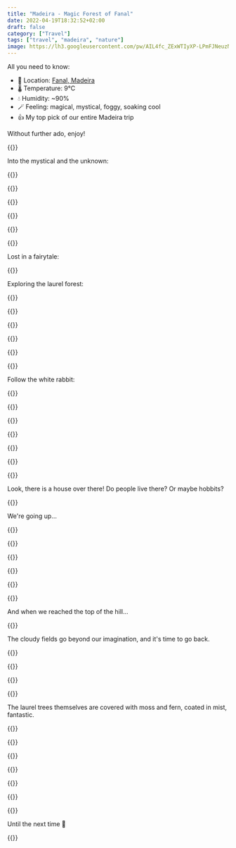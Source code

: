 ```yaml
---
title: "Madeira - Magic Forest of Fanal"
date: 2022-04-19T18:32:52+02:00
draft: false
category: ["Travel"]
tags: ["travel", "madeira", "nature"]
image: https://lh3.googleusercontent.com/pw/AIL4fc_ZExWTIyXP-LPmFJNeuzNR_bOJcM8rxchgDbG3_qVNOxCKs7YtELREzUIOZ7Lv7LYHHTwoPMnCR_7jfuvLGhehx_75VtE6UxqhWybFfG8NgUIVRZRdcvSu1g1-9n8rlEnVXGvXgJLMk2eUjtWYoj8NiQ=w2048-h1366-s
---
```


All you need to know:

-   📍 Location: [Fanal, Madeira](https://goo.gl/maps/XPpc6Mu5cxkGqGWSA)
-   🌡️ Temperature: 9°C
-   💧 Humidity: ~90%
-   🪄 Feeling: magical, mystical, foggy, soaking cool
-   👍 My top pick of our entire Madeira trip

Without further ado, enjoy!

{{<photo caption="Where does this path lead?" src="https://lh3.googleusercontent.com/pw/AIL4fc9fUpcHYbgq2r7zv3yE0Cz8FbsIs2v_yWXrkYvT-S7RqUhnbiwZ3ZAGbfLLgSW5LvB5JMhh_slcLtcDvj1fJ51kiUZLiUXIvNhF1o7-dZBE-fjnldMKKmDSEnFvgtp9VSoxvZqXm7VNAihyXi5RtRj2zQ=w5472-h3648-no" thumb="https://lh3.googleusercontent.com/pw/AIL4fc9fUpcHYbgq2r7zv3yE0Cz8FbsIs2v_yWXrkYvT-S7RqUhnbiwZ3ZAGbfLLgSW5LvB5JMhh_slcLtcDvj1fJ51kiUZLiUXIvNhF1o7-dZBE-fjnldMKKmDSEnFvgtp9VSoxvZqXm7VNAihyXi5RtRj2zQ=w1680-h1120-s" width="840" height="560" src-width="5472" src-height="3648" >}}

Into the mystical and the unknown:

{{<gallery>}}

{{<photo src="https://lh3.googleusercontent.com/pw/AIL4fc85TxsgGtako9kSueatDXMBh79VxdRYEpl2OjpWTbdI_6sUmWzskn0liW73_dyN9rQG5eezfawbOYqZlUrvEDU0KsW3k16BMjd_q2vkNUXu4GEK3BFIaN6JNgN7Rg8yQ37U68nUo8w2Z0iC--E_NsFRCw=w4032-h3024-no" thumb="https://lh3.googleusercontent.com/pw/AIL4fc85TxsgGtako9kSueatDXMBh79VxdRYEpl2OjpWTbdI_6sUmWzskn0liW73_dyN9rQG5eezfawbOYqZlUrvEDU0KsW3k16BMjd_q2vkNUXu4GEK3BFIaN6JNgN7Rg8yQ37U68nUo8w2Z0iC--E_NsFRCw=w960-h720-s" width="320" height="240" src-width="4032" src-height="3024" >}}

{{<photo caption="Follow the lead" src="https://lh3.googleusercontent.com/pw/AIL4fc-7h372RlYcMewVkVV-uzPoqC4AFE9Yj1pFAFQgm2HBJi2es8T57WAaWFlkcAl2crjGCoLc0Xe9JQa5NE0BoAYPFK1VSAfnS1VUrsVBsPiTA3pqLwIyD-hP9ez54uQWRB2BIyefp2jAoC5dsN1h8HwsNA=w5472-h3648-no" thumb="https://lh3.googleusercontent.com/pw/AIL4fc-7h372RlYcMewVkVV-uzPoqC4AFE9Yj1pFAFQgm2HBJi2es8T57WAaWFlkcAl2crjGCoLc0Xe9JQa5NE0BoAYPFK1VSAfnS1VUrsVBsPiTA3pqLwIyD-hP9ez54uQWRB2BIyefp2jAoC5dsN1h8HwsNA=w1080-h720-s" width="360" height="240" src-width="5472" src-height="3648" >}}

{{<photo caption="What's over that corner?" src="https://lh3.googleusercontent.com/pw/AIL4fc8suTr7-Br0tlcGhvMUPA80BiGNHCYnxhKudubzG7StuuZ6rOeZ-pLngQ9b5k5ZpoCUIdu73ADQieh-uTGjWGUuUEQiX4nBtCODn5atN0yLIGMm2Lbkt1tvndcQKOL7wzL6_kmiiv2RsEVNQBZYm4fdag=w4032-h3024-no" thumb="https://lh3.googleusercontent.com/pw/AIL4fc8suTr7-Br0tlcGhvMUPA80BiGNHCYnxhKudubzG7StuuZ6rOeZ-pLngQ9b5k5ZpoCUIdu73ADQieh-uTGjWGUuUEQiX4nBtCODn5atN0yLIGMm2Lbkt1tvndcQKOL7wzL6_kmiiv2RsEVNQBZYm4fdag=w960-h720-s" width="320" height="240" src-width="4032" src-height="3024" >}}

{{<photo caption="This is getting scary at times 👻" src="https://lh3.googleusercontent.com/pw/AIL4fc9ty1RCnVb2gsmgFWjshkX6b5jA3tpKOcQ13yOBhwEJIDTw5-Z0wl9X2z9w20fJRnmfG5xM6rwSUZfhYNYbE4_hC7tjD4cBKFwn0U8UhPrXVWq0xg5aeSShRLlrAJwE6RNrZTvliAGQH9ewm3pK3w8Gvw=w5472-h3648-no" thumb="https://lh3.googleusercontent.com/pw/AIL4fc9ty1RCnVb2gsmgFWjshkX6b5jA3tpKOcQ13yOBhwEJIDTw5-Z0wl9X2z9w20fJRnmfG5xM6rwSUZfhYNYbE4_hC7tjD4cBKFwn0U8UhPrXVWq0xg5aeSShRLlrAJwE6RNrZTvliAGQH9ewm3pK3w8Gvw=w1080-h720-s" width="360" height="240" src-width="5472" src-height="3648" >}}

{{</gallery>}}

Lost in a fairytale:

{{<photo caption="Where am I?" src="https://lh3.googleusercontent.com/pw/AIL4fc-F-dIMxHmQpM_z4vfhia6AXRUTnXC043i5uVCpAK3koy1OMK5TEunrCJeBVq5IiVPM6YG2LB5U5an_To00rU3pDDZIJ2WjF4LIskhzCAC6SwGMa7CvIPdQ4VA0yb92aDmI1hRT-NFTrccE_IYpElnYPg=w5472-h3648-no" thumb="https://lh3.googleusercontent.com/pw/AIL4fc-F-dIMxHmQpM_z4vfhia6AXRUTnXC043i5uVCpAK3koy1OMK5TEunrCJeBVq5IiVPM6YG2LB5U5an_To00rU3pDDZIJ2WjF4LIskhzCAC6SwGMa7CvIPdQ4VA0yb92aDmI1hRT-NFTrccE_IYpElnYPg=w1680-h1120-s" width="840" height="560" src-width="5472" src-height="3648" >}}

Exploring the laurel forest:

{{<gallery>}}

{{<photo src="https://lh3.googleusercontent.com/pw/AIL4fc-iccNUfRnIuxHidWwJTZmkrvbgt6tMtuIwaprskiEW3vjz5cW3FcSWMEdVqZuItRh9drxI8WRHwUP-xkKcTeGdxZlz7XJ0FBb73LuDC2g8WFBhdhUTHKIuT7mOT4jl3Q98dUUBiZaQrMIvTrpyo9DjBw=w5472-h3648-no" thumb="https://lh3.googleusercontent.com/pw/AIL4fc-iccNUfRnIuxHidWwJTZmkrvbgt6tMtuIwaprskiEW3vjz5cW3FcSWMEdVqZuItRh9drxI8WRHwUP-xkKcTeGdxZlz7XJ0FBb73LuDC2g8WFBhdhUTHKIuT7mOT4jl3Q98dUUBiZaQrMIvTrpyo9DjBw=w1080-h720-s" width="360" height="240" src-width="5472" src-height="3648" >}}

{{<photo src="https://lh3.googleusercontent.com/pw/AIL4fc8ymb5Xq4KVrm8-A1nrxDawJ7CZin8RDHzpcyi-MRhLSxDihqbM8shQhFVVau0HRMjGA57oKVTIPn1hhJX1hrkHeC6KiuUGIEUXO84Mbb88bsEgsR7IgOpi0yeLBZ_DlJlEDO_ex3BKZy9WUDgmDV7V_A=w5472-h3648-no" thumb="https://lh3.googleusercontent.com/pw/AIL4fc8ymb5Xq4KVrm8-A1nrxDawJ7CZin8RDHzpcyi-MRhLSxDihqbM8shQhFVVau0HRMjGA57oKVTIPn1hhJX1hrkHeC6KiuUGIEUXO84Mbb88bsEgsR7IgOpi0yeLBZ_DlJlEDO_ex3BKZy9WUDgmDV7V_A=w1080-h720-s" width="360" height="240" src-width="5472" src-height="3648" >}}

{{<photo src="https://lh3.googleusercontent.com/pw/AIL4fc8wA4UQfbBeXkQTcDOXpGDIZ-2TL3rIpBSnFlxIVwwZGBM5xDauuqs2BuhPppRTiIS2K3SLiMZFizePhUMGobNocrSlyXKDsGtucN6XZRIH237KUpmN9Dx9rF-d6CKXIpJVoAjRo3csFj0jlXo7XCs-9Q=w4032-h3024-no" thumb="https://lh3.googleusercontent.com/pw/AIL4fc8wA4UQfbBeXkQTcDOXpGDIZ-2TL3rIpBSnFlxIVwwZGBM5xDauuqs2BuhPppRTiIS2K3SLiMZFizePhUMGobNocrSlyXKDsGtucN6XZRIH237KUpmN9Dx9rF-d6CKXIpJVoAjRo3csFj0jlXo7XCs-9Q=w960-h720-s" width="320" height="240" src-width="4032" src-height="3024" >}}

{{<photo caption="Found a little friend here" src="https://lh3.googleusercontent.com/pw/AIL4fc8IPidoj8YB06B38_Z3ngSjTJ4CcwLSkehWCpHkHK4dLRSCNg9IBy9QKdDN_UPDv8yv1pNH5bh4uV8q0xEcSfRVPiVdtB6tQw2y-vzglMRpxqvd5VPDGG92lbARwSu6mTJVEIjzDkwJ_h_nCI_F-CTWAw=w5472-h3648-no" thumb="https://lh3.googleusercontent.com/pw/AIL4fc8IPidoj8YB06B38_Z3ngSjTJ4CcwLSkehWCpHkHK4dLRSCNg9IBy9QKdDN_UPDv8yv1pNH5bh4uV8q0xEcSfRVPiVdtB6tQw2y-vzglMRpxqvd5VPDGG92lbARwSu6mTJVEIjzDkwJ_h_nCI_F-CTWAw=w1080-h720-s" width="360" height="240" src-width="5472" src-height="3648" >}}

{{</gallery>}}

Follow the white rabbit:

{{<photo src="https://lh3.googleusercontent.com/pw/AIL4fc8u2fH_twkpShSIoJP9pQ1YEQNcmldwubpMzNIfnGtQjtVtpd5HSOuLsyfmnCVJuAK_4D7CbsoChbBOyEUI3Vyl6HC2PvfRjw-tKjKa1qeWwvi1Yra5ukDX9-aCPUxgq3eFF2CDRexBRynpCkV8w02rUg=w5472-h3648-no" thumb="https://lh3.googleusercontent.com/pw/AIL4fc8u2fH_twkpShSIoJP9pQ1YEQNcmldwubpMzNIfnGtQjtVtpd5HSOuLsyfmnCVJuAK_4D7CbsoChbBOyEUI3Vyl6HC2PvfRjw-tKjKa1qeWwvi1Yra5ukDX9-aCPUxgq3eFF2CDRexBRynpCkV8w02rUg=w1680-h1120-s" width="840" height="560" src-width="5472" src-height="3648" >}}

{{<gallery>}}

{{<photo caption="Photo - Landscape - Apr 19, 2022, 1:21:22 PM" src="https://lh3.googleusercontent.com/pw/AIL4fc9Ej6Rm_ARb-ttp4_WxKLf2eQuzUQoZvPtQSf7OW9iZuo20yRg_MG_l4MC8mCwAfwiCvqzQFHMglWsZia8cqp8iFrCNP-o593yO4_cEPTuRaFkM3373bM23TL7wqZXrH-a6J58xRytI2gD8kGNjVOSA7w=w5472-h3648-no" thumb="https://lh3.googleusercontent.com/pw/AIL4fc9Ej6Rm_ARb-ttp4_WxKLf2eQuzUQoZvPtQSf7OW9iZuo20yRg_MG_l4MC8mCwAfwiCvqzQFHMglWsZia8cqp8iFrCNP-o593yO4_cEPTuRaFkM3373bM23TL7wqZXrH-a6J58xRytI2gD8kGNjVOSA7w=w1080-h720-s" width="360" height="240" src-width="5472" src-height="3648" >}}

{{<photo caption="Photo - Landscape - Apr 19, 2022, 1:22:48 PM" src="https://lh3.googleusercontent.com/pw/AIL4fc_ZExWTIyXP-LPmFJNeuzNR_bOJcM8rxchgDbG3_qVNOxCKs7YtELREzUIOZ7Lv7LYHHTwoPMnCR_7jfuvLGhehx_75VtE6UxqhWybFfG8NgUIVRZRdcvSu1g1-9n8rlEnVXGvXgJLMk2eUjtWYoj8NiQ=w5472-h3648-no" thumb="https://lh3.googleusercontent.com/pw/AIL4fc_ZExWTIyXP-LPmFJNeuzNR_bOJcM8rxchgDbG3_qVNOxCKs7YtELREzUIOZ7Lv7LYHHTwoPMnCR_7jfuvLGhehx_75VtE6UxqhWybFfG8NgUIVRZRdcvSu1g1-9n8rlEnVXGvXgJLMk2eUjtWYoj8NiQ=w1080-h720-s" width="360" height="240" src-width="5472" src-height="3648" >}}

{{<photo caption="Photo - Landscape - Apr 19, 2022, 1:25:57 PM" src="https://lh3.googleusercontent.com/pw/AIL4fc_C6EPg65kavtmlITEckmYdYScrzsIiGzQw5hCdJOFZOdrluzqClwxp1O_WiEBT0Pbx5AEJ2VSfXU1IiVIgGpgCjDfo29Mvm-Ea03drQWUjNTDmMgQRa7oE4qJRamzEKkZY-_TVqWYPLNLTSXyZMGNW9A=w5472-h3648-no" thumb="https://lh3.googleusercontent.com/pw/AIL4fc_C6EPg65kavtmlITEckmYdYScrzsIiGzQw5hCdJOFZOdrluzqClwxp1O_WiEBT0Pbx5AEJ2VSfXU1IiVIgGpgCjDfo29Mvm-Ea03drQWUjNTDmMgQRa7oE4qJRamzEKkZY-_TVqWYPLNLTSXyZMGNW9A=w1080-h720-s" width="360" height="240" src-width="5472" src-height="3648" >}}

{{<photo caption="Photo - Landscape - Apr 19, 2022, 1:29:23 PM" src="https://lh3.googleusercontent.com/pw/AIL4fc9c-4qNFjj9IIaXqme1jPYCxXGoZfH6_tTHMolS35glXvxmW97WgazBqfj6Z0QdFDN-TcWFjPeLgR5_TDMVCzDd-EnynpWsoNngdekiHCKQcuECr_Sf2GiK465km9D2rn_m4Yvjql_bOojtUH-sm05PvQ=w5472-h3648-no" thumb="https://lh3.googleusercontent.com/pw/AIL4fc9c-4qNFjj9IIaXqme1jPYCxXGoZfH6_tTHMolS35glXvxmW97WgazBqfj6Z0QdFDN-TcWFjPeLgR5_TDMVCzDd-EnynpWsoNngdekiHCKQcuECr_Sf2GiK465km9D2rn_m4Yvjql_bOojtUH-sm05PvQ=w1080-h720-s" width="360" height="240" src-width="5472" src-height="3648" >}}

{{</gallery>}}

Look, there is a house over there! Do people live there? Or maybe hobbits?

{{<photo caption="This is a magical... toilet 🚻" src="https://lh3.googleusercontent.com/pw/AIL4fc_1AMVqHsWVy-AEORaYBbDww1UjAGpWC4XpsNBTd5xToqMU-CFgYaPGJmKcBel6J-zqCKVMoqSNV8jb_WEs791IcW-b_kJd_jvVu5GclZ0RBG8vvV9qEKZ3K4NWy3SBDHzcBA4J5S0G0xsOO37PqEft2Q=w5472-h3648-no" thumb="https://lh3.googleusercontent.com/pw/AIL4fc_1AMVqHsWVy-AEORaYBbDww1UjAGpWC4XpsNBTd5xToqMU-CFgYaPGJmKcBel6J-zqCKVMoqSNV8jb_WEs791IcW-b_kJd_jvVu5GclZ0RBG8vvV9qEKZ3K4NWy3SBDHzcBA4J5S0G0xsOO37PqEft2Q=w1680-h1120-s" width="840" height="560" src-width="5472" src-height="3648" >}}

We're going up...

{{<gallery>}}

{{<photo caption="We are going up!" src="https://lh3.googleusercontent.com/pw/AIL4fc9XMW21zOQTCZh0t7iwi4S8IBsSVyOB8r6yaAqHMhY2q7aUfKjtdcA3z8Rujf9ikeL0pLQF6FZ7AhDQp4lRYY-UpVfrxDMU_Uy1OUr-9niyVWrgoildDAsOrn4PgTwCpHSU4p8a-Rp76MrwpI2eY2WsPw=w5472-h3648-no" thumb="https://lh3.googleusercontent.com/pw/AIL4fc9XMW21zOQTCZh0t7iwi4S8IBsSVyOB8r6yaAqHMhY2q7aUfKjtdcA3z8Rujf9ikeL0pLQF6FZ7AhDQp4lRYY-UpVfrxDMU_Uy1OUr-9niyVWrgoildDAsOrn4PgTwCpHSU4p8a-Rp76MrwpI2eY2WsPw=w1080-h720-s" width="360" height="240" src-width="5472" src-height="3648" >}}

{{<photo caption="Higher and higher" src="https://lh3.googleusercontent.com/pw/AIL4fc8trT1nPDqAoUI5TskISS8e2zV2LT4tbPEkQ1e6brBoWy-FYKusAeYO90ji3aySbGDuqGpSjkkl_fkn-qpA9B8kLL-LP73kFKOfiiMdaAKfu03hEXtu1H5wmLZZ-IcadSYcMDngaI9q01bmtZLB5zXAGw=w5472-h3648-no" thumb="https://lh3.googleusercontent.com/pw/AIL4fc8trT1nPDqAoUI5TskISS8e2zV2LT4tbPEkQ1e6brBoWy-FYKusAeYO90ji3aySbGDuqGpSjkkl_fkn-qpA9B8kLL-LP73kFKOfiiMdaAKfu03hEXtu1H5wmLZZ-IcadSYcMDngaI9q01bmtZLB5zXAGw=w1080-h720-s" width="360" height="240" src-width="5472" src-height="3648" >}}

{{<photo caption="Up and up into the clouds 🌧️" src="https://lh3.googleusercontent.com/pw/AIL4fc-vkkIYKbJDTaRZWG-N2eDpHESoSXRrMnJgTdsz720XUnLl_Yru09bjrOzbJ-KB_e6kMs3_UcvErKSEGRc75JmKvr0hEGVIZwOSARdhAGbZkB6GqrKzccRmoujoGvimZAGFzTzmrlXJe_Nj_EfOcbsy8Q=w5472-h3648-no" thumb="https://lh3.googleusercontent.com/pw/AIL4fc-vkkIYKbJDTaRZWG-N2eDpHESoSXRrMnJgTdsz720XUnLl_Yru09bjrOzbJ-KB_e6kMs3_UcvErKSEGRc75JmKvr0hEGVIZwOSARdhAGbZkB6GqrKzccRmoujoGvimZAGFzTzmrlXJe_Nj_EfOcbsy8Q=w1080-h720-s" width="360" height="240" src-width="5472" src-height="3648" >}}

{{<photo caption="Until we can't see anything further away" src="https://lh3.googleusercontent.com/pw/AIL4fc9E5rEnFTqtUpxhNXsgqvHx5PYlhjRx7yl78vnink0ClGF1OnsM_rY2mhMK5Gq0zpthdaUcgfpb2daSs8uv3mEUBJPfoBK4rWlJ7YA2kEJwL7XWKV4e_o2be7ea9kqcS86IB7OgEtSizSoXwlIzOQ8hRA=w5472-h3648-no" thumb="https://lh3.googleusercontent.com/pw/AIL4fc9E5rEnFTqtUpxhNXsgqvHx5PYlhjRx7yl78vnink0ClGF1OnsM_rY2mhMK5Gq0zpthdaUcgfpb2daSs8uv3mEUBJPfoBK4rWlJ7YA2kEJwL7XWKV4e_o2be7ea9kqcS86IB7OgEtSizSoXwlIzOQ8hRA=w1080-h720-s" width="360" height="240" src-width="5472" src-height="3648" >}}

{{</gallery>}}

And when we reached the top of the hill...

{{<photo caption="- I want to go there! - Wait for me!" src="https://lh3.googleusercontent.com/pw/AIL4fc_GlBGD9weZsoeoPhtYiDaPkqB96LL8T36y8Xkaf3CG1C5h4VojeqPwo9KlINZfHdb8NIUJF-lw8hCMUylHXQr5u3oxrGfCyfIrWYwB185OnxjpUosecqJ1N749erZixtsFOg8olJEQn6JsYgeHe-KZ_w=w5472-h3648-no" thumb="https://lh3.googleusercontent.com/pw/AIL4fc_GlBGD9weZsoeoPhtYiDaPkqB96LL8T36y8Xkaf3CG1C5h4VojeqPwo9KlINZfHdb8NIUJF-lw8hCMUylHXQr5u3oxrGfCyfIrWYwB185OnxjpUosecqJ1N749erZixtsFOg8olJEQn6JsYgeHe-KZ_w=w1680-h1120-s" width="840" height="560" src-width="5472" src-height="3648" >}}

The cloudy fields go beyond our imagination, and it's time to go back.

{{<gallery>}}

{{<photo caption="Time to go back" src="https://lh3.googleusercontent.com/pw/AIL4fc_nxI3jkVKfSMK1JXboPZTaj2G5cNiM7-i6lKZfPwchKIRrN9Oczkd5wsk3oE_9z4zKzRB0VVgT-jb9rLWerC1xZXzztqfCU4qdz_H5DtM2Q7jYim96HkzfZaYlfj74tzOtOcJo8T1NXxbPatQzqusSqw=w5472-h3648-no" thumb="https://lh3.googleusercontent.com/pw/AIL4fc_nxI3jkVKfSMK1JXboPZTaj2G5cNiM7-i6lKZfPwchKIRrN9Oczkd5wsk3oE_9z4zKzRB0VVgT-jb9rLWerC1xZXzztqfCU4qdz_H5DtM2Q7jYim96HkzfZaYlfj74tzOtOcJo8T1NXxbPatQzqusSqw=w1080-h720-s" width="360" height="240" src-width="5472" src-height="3648" >}}

{{<photo caption="Down the hills we go" src="https://lh3.googleusercontent.com/pw/AIL4fc95AcMH4-_NRneCoDs3-rSCjbStAVa2Bzmu0JqP_jldnkfLmbg9sMRNLS0VXik9o0ngiCp000POaBupPgRoCX_nIKqNW_dtMmE8BkdneTDaIXdNJPm6rloykeCLN1u8zYHB01ItK2QWLfbEgdut5XV80Q=w5472-h3648-no" thumb="https://lh3.googleusercontent.com/pw/AIL4fc95AcMH4-_NRneCoDs3-rSCjbStAVa2Bzmu0JqP_jldnkfLmbg9sMRNLS0VXik9o0ngiCp000POaBupPgRoCX_nIKqNW_dtMmE8BkdneTDaIXdNJPm6rloykeCLN1u8zYHB01ItK2QWLfbEgdut5XV80Q=w1080-h720-s" width="360" height="240" src-width="5472" src-height="3648" >}}

{{</gallery>}}

The laurel trees themselves are covered with moss and fern, coated in mist, fantastic.

{{<gallery>}}

{{<photo caption="Photo - Landscape - Apr 19, 2022, 1:42:54 PM" src="https://lh3.googleusercontent.com/pw/AIL4fc-oHQMGt_6XzI43xaFAi5s8R-H-Xy0nOLWwpGuAeymSk6jnlQXWeYuaYyir375SKq-kUXHHS7CsbY_Zb1G2JZzacNLTFlnhVSnqGP9TpzjBJVzFmZS0fCE9fyCcBxuMMq73GK3mTSm6zQF9FRGbETQzIA=w5472-h3648-no" thumb="https://lh3.googleusercontent.com/pw/AIL4fc-oHQMGt_6XzI43xaFAi5s8R-H-Xy0nOLWwpGuAeymSk6jnlQXWeYuaYyir375SKq-kUXHHS7CsbY_Zb1G2JZzacNLTFlnhVSnqGP9TpzjBJVzFmZS0fCE9fyCcBxuMMq73GK3mTSm6zQF9FRGbETQzIA=w1080-h720-s" width="360" height="240" src-width="5472" src-height="3648" >}}

{{<photo caption="Photo - Portrait - Apr 19, 2022, 1:33:59 PM" src="https://lh3.googleusercontent.com/pw/AIL4fc-iNj5GBUiv819uH82GLSDKh2phm7Zbf0Kbni73H7GymMfeGxVCUzzqGxAACbbcVf4qjbQJIh0_9bqvNQ1PJyQh9ay_o5_JWRq41Ur6toyfy1BteN_H-bEPuO0OLU2WDyQ0G5_sIgun_5fRnqWoOxWkww=w3024-h4032-no" thumb="https://lh3.googleusercontent.com/pw/AIL4fc-iNj5GBUiv819uH82GLSDKh2phm7Zbf0Kbni73H7GymMfeGxVCUzzqGxAACbbcVf4qjbQJIh0_9bqvNQ1PJyQh9ay_o5_JWRq41Ur6toyfy1BteN_H-bEPuO0OLU2WDyQ0G5_sIgun_5fRnqWoOxWkww=w540-h720-s" width="180" height="240" src-width="3024" src-height="4032" >}}

{{<photo caption="Photo - Landscape - Apr 19, 2022, 1:44:12 PM" src="https://lh3.googleusercontent.com/pw/AIL4fc9UDC_K1F6tKJgYW2dgc5_OUVLHsi1BVKdjO9TwXQ3WNtc2FNAMJA-SLFgmrf5Klg-jEpxUZN_WNQzUImbG8CdvQ0G-DpQ4yNNJzVfluc2FnlOVRYwiBoyOEv82qIzr5FNxxJCvjECImWs8Bd0WZhWG8w=w5472-h3648-no" thumb="https://lh3.googleusercontent.com/pw/AIL4fc9UDC_K1F6tKJgYW2dgc5_OUVLHsi1BVKdjO9TwXQ3WNtc2FNAMJA-SLFgmrf5Klg-jEpxUZN_WNQzUImbG8CdvQ0G-DpQ4yNNJzVfluc2FnlOVRYwiBoyOEv82qIzr5FNxxJCvjECImWs8Bd0WZhWG8w=w1080-h720-s" width="360" height="240" src-width="5472" src-height="3648" >}}

{{<photo caption="Photo - Landscape - Apr 19, 2022, 1:43:55 PM" src="https://lh3.googleusercontent.com/pw/AIL4fc_ZbBkUbVAX5tc99ethcQik8G8rirBh7aHZ9Sp9ZxnAj1VFZtydb9unJBo4VVGJ5Zj4SM9ItxYBhP2lEBwFFK-uQz7aZ77wrfuPZqVBSXwp2WC30uDxLFYv1YQX5fP8jPP0e5ZOpaHeH07zvGTANbAWhQ=w5472-h3648-no" thumb="https://lh3.googleusercontent.com/pw/AIL4fc_ZbBkUbVAX5tc99ethcQik8G8rirBh7aHZ9Sp9ZxnAj1VFZtydb9unJBo4VVGJ5Zj4SM9ItxYBhP2lEBwFFK-uQz7aZ77wrfuPZqVBSXwp2WC30uDxLFYv1YQX5fP8jPP0e5ZOpaHeH07zvGTANbAWhQ=w1080-h720-s" width="360" height="240" src-width="5472" src-height="3648" >}}

{{<photo caption="Photo - Portrait - Apr 19, 2022, 1:33:13 PM" src="https://lh3.googleusercontent.com/pw/AIL4fc846lqTph60ctRljOL0R3r-O4nhcQJfrB4jGPgul3B-Nql8PEcx68B44qdYQIiXlXplileHF3kU1RCHR73hEwzCZuVZPE0zph1MgzwUTFUMR__VbG39ATB90BTuS9dW8sP7WdovJhkifGh2vPpC0ncbww=w3024-h4032-no" thumb="https://lh3.googleusercontent.com/pw/AIL4fc846lqTph60ctRljOL0R3r-O4nhcQJfrB4jGPgul3B-Nql8PEcx68B44qdYQIiXlXplileHF3kU1RCHR73hEwzCZuVZPE0zph1MgzwUTFUMR__VbG39ATB90BTuS9dW8sP7WdovJhkifGh2vPpC0ncbww=w540-h720-s" width="180" height="240" src-width="3024" src-height="4032" >}}

{{</gallery>}}

Until the next time 👋

{{<photo caption="Bye bye Fanal forest, see you next time I am on Madeira" src="https://lh3.googleusercontent.com/pw/AIL4fc-pVXcz7TXhVu666OgVxVFrV4OsgIdWdBvKluDFYJZl3VcBndXLrnkg6q1009Kxq30O7Az7dOqxCWSuLG7LZreL8vODF5rMHJiI4hPPTtk8RURwX8HfjoHMU_NqW5dkGkXgt85ET5ouNFTlo0dcuRIUPQ=w5472-h3648-no" thumb="https://lh3.googleusercontent.com/pw/AIL4fc-pVXcz7TXhVu666OgVxVFrV4OsgIdWdBvKluDFYJZl3VcBndXLrnkg6q1009Kxq30O7Az7dOqxCWSuLG7LZreL8vODF5rMHJiI4hPPTtk8RURwX8HfjoHMU_NqW5dkGkXgt85ET5ouNFTlo0dcuRIUPQ=w1680-h1120-s" width="840" height="560" src-width="5472" src-height="3648" >}}

